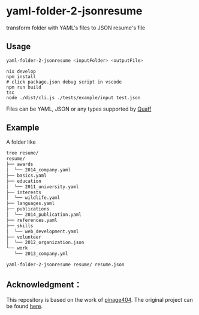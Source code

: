 # yaml-folder-2-jsonresume

transform folder with YAML's files to JSON resume's file

## Usage

```sh
yaml-folder-2-jsonresume <inputFolder> <outputFile>
```

```shell
nix develop
npm install
# click package.json debug script in vscode
npm run build
tsc
node ./dist/cli.js ./tests/example/input test.json
```

Files can be YAML, JSON or any types supported by [Quaff](https://www.npmjs.com/package/quaff)

## Example

A folder like

```sh
tree resume/
resume/
├── awards
│  └── 2014_company.yaml
├── basics.yaml
├── education
│  └── 2011_university.yaml
├── interests
│  └── wildlife.yaml
├── languages.yaml
├── publications
│  └── 2014_publication.yaml
├── references.yaml
├── skills
│  └── web_development.yaml
├── volunteer
│  └── 2012_organization.json
└── work
   └── 2013_company.yml

yaml-folder-2-jsonresume resume/ resume.json
```
## Acknowledgment：

This repository is based on the work of [pinage404](https://gitlab.com/pinage404). The original project can be found [here](https://gitlab.com/pinage404/yaml-folder-2-jsonresume).